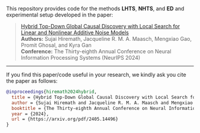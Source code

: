 This repository provides code for the methods **LHTS**, **NHTS**, and **ED** and experimental setup developed in the paper:

> [Hybrid Top-Down Global Causal Discovery with Local Search for Linear and Nonlinear Additive Noise Models](https://arxiv.org/pdf/2405.14496)  
> **Authors:** Sujai Hiremath, Jacqueline R. M. A. Maasch, Mengxiao Gao, Promit Ghosal, and Kyra Gan  
> **Conference:** The Thirty-eighth Annual Conference on Neural Information Processing Systems (NeurIPS 2024)

---

If you find this paper/code useful in your research, we kindly ask you cite the paper as follows:

```bibtex
@inproceedings{hiremath2024hybrid,
  title = {Hybrid Top-Down Global Causal Discovery with Local Search for Linear and Nonlinear Additive Noise Models},
  author = {Sujai Hiremath and Jacqueline R. M. A. Maasch and Mengxiao Gao and Promit Ghosal and Kyra Gan},
  booktitle = {The Thirty-eighth Annual Conference on Neural Information Processing Systems},
  year = {2024},
  url = {https://arxiv.org/pdf/2405.14496}
}
